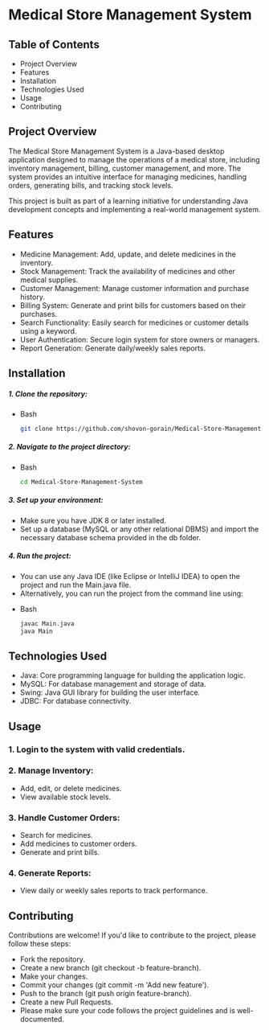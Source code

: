 # Medical Store Management System
## Table of Contents
- Project Overview
- Features
- Installation
- Technologies Used
- Usage
- Contributing

## Project Overview
<p>The Medical Store Management System is a Java-based desktop application designed to manage the operations of a medical store, including inventory management, billing, customer management, and more. The system provides an intuitive interface for managing medicines, handling orders, generating bills, and tracking stock levels.

This project is built as part of a learning initiative for understanding Java development concepts and implementing a real-world management system.</p>

## Features
- Medicine Management: Add, update, and delete medicines in the inventory.
- Stock Management: Track the availability of medicines and other medical supplies.
- Customer Management: Manage customer information and purchase history.
- Billing System: Generate and print bills for customers based on their purchases.
- Search Functionality: Easily search for medicines or customer details using a keyword.
- User Authentication: Secure login system for store owners or managers.
- Report Generation: Generate daily/weekly sales reports.

## Installation
#####  1. Clone the repository:
* Bash
  ```sh
  git clone https://github.com/shovon-gorain/Medical-Store-Management-System.git
  ```

#####  2. Navigate to the project directory:
* Bash
  ```sh
  cd Medical-Store-Management-System
  ```

#####  3. Set up your environment:
- Make sure you have JDK 8 or later installed.
- Set up a database (MySQL or any other relational DBMS) and import the necessary database schema provided in the db folder.

#####  4. Run the project:
- You can use any Java IDE (like Eclipse or IntelliJ IDEA) to open the project and run the Main.java file.
- Alternatively, you can run the project from the command line using:
* Bash
  ```sh
  javac Main.java
  java Main
  ```

## Technologies Used
- Java: Core programming language for building the application logic.
- MySQL: For database management and storage of data.
- Swing: Java GUI library for building the user interface.
- JDBC: For database connectivity.

## Usage
### 1. Login to the system with valid credentials.
### 2. Manage Inventory:
  - Add, edit, or delete medicines.
  - View available stock levels.
### 3. Handle Customer Orders:
  - Search for medicines.
  - Add medicines to customer orders.
  - Generate and print bills.
### 4. Generate Reports:
  - View daily or weekly sales reports to track performance.

## Contributing
Contributions are welcome! If you'd like to contribute to the project, please follow these steps:

- Fork the repository.
- Create a new branch (git checkout -b feature-branch).
- Make your changes.
- Commit your changes (git commit -m 'Add new feature').
- Push to the branch (git push origin feature-branch).
- Create a new Pull Requests.
- Please make sure your code follows the project guidelines and is well-documented.

